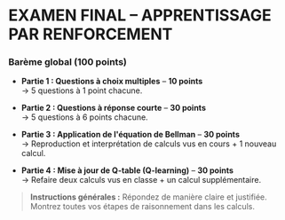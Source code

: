 # **EXAMEN FINAL – APPRENTISSAGE PAR RENFORCEMENT**

### **Barème global (100 points)**

- **Partie 1 : Questions à choix multiples** – **10 points**  
  → 5 questions à 1 point chacune.

- **Partie 2 : Questions à réponse courte** – **30 points**  
  → 5 questions à 6 points chacune.

- **Partie 3 : Application de l'équation de Bellman** – **30 points**  
  → Reproduction et interprétation de calculs vus en cours + 1 nouveau calcul.

- **Partie 4 : Mise à jour de Q-table (Q-learning)** – **30 points**  
  → Refaire deux calculs vus en classe + un calcul supplémentaire.

> **Instructions générales :** Répondez de manière claire et justifiée. Montrez toutes vos étapes de raisonnement dans les calculs. 

